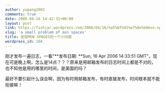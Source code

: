 ```yaml
---
author: yugang2002
comments: true
date: 2006-04-16 14:42:31+00:00
layout: post
link: https://fishjar.wordpress.com/2006/04/16/%e5%8f%91%e7%8e%b0msn-spages%e7%9a%84%e4%b8%80%e4%b8%aa%e5%b0%8f%e9%97%ae%e9%a2%98/
slug: 'a small problem of msn spaces'
title: 发现MSN SPAGES的一个小问题
wordpress_id: 104
---
```


刚才发布一遍日志，一看"**发布日期: **Sun, 16 Apr 2006 14:33:51 GMT"，现在可是晚上啊，怎么是14点？？？原来是用邮箱发布的日志时间上都是不对的，也不知他是用的哪里的时间，是美国的吗？




最好不要引起什么误会啊，因为有时用邮箱发布，有时直接发布，时间根本就不能衔接嘛！
